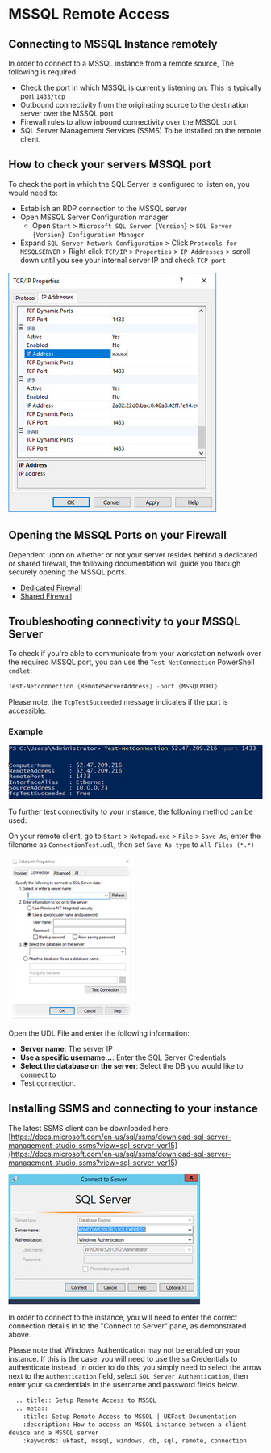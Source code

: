 # MSSQL Remote Access
## Connecting to MSSQL Instance remotely

In order to connect to a MSSQL instance from a remote source, The following is required:

- Check the port in which MSSQL is currently listening on. This is typically port `1433/tcp`
- Outbound connectivity from the originating source to the destination server over the MSSQL port
- Firewall rules to allow inbound connectivity over the MSSQL port
- SQL Server Management Services (SSMS) To be installed on the remote client.

## How to check your servers MSSQL port

To check the port in which the SQL Server is configured to listen on, you would need to:

* Establish an RDP connection to the MSSQL server
* Open MSSQL Server Configuration manager
  * Open `Start` > `Microsoft SQL Server {Version}` > `SQL Server {Version} Configuration Manager`
* Expand `SQL Server Network Configuration` > Click `Protocols for MSSQLSERVER` > Right click `TCP/IP` > `Properties` > `IP Addresses` > scroll down until you see your internal server IP and check `TCP port`

![Instance options](Images/mssql_remote/sql_configuration_manager.PNG)

## Opening the MSSQL Ports on your Firewall

Dependent upon on whether or not your server resides behind a dedicated or shared firewall, the following documentation will guide you through securely opening the MSSQL ports.

* [Dedicated Firewall](https://docs.ukfast.co.uk/network/firewalls/dedi_lockdown.html)
* [Shared Firewall](https://docs.ukfast.co.uk/network/firewalls/shared_lockdown.html)

## Troubleshooting connectivity to your MSSQL Server

To check if you're able to communicate from your workstation network over the required MSSQL port, you can use the `Test-NetConnection` PowerShell `cmdlet`:

```powershell
Test-Netconnection {RemoteServerAddress} -port {MSSQLPORT}
```

Please note, the `TcpTestSucceeded` message indicates if the port is accessible.

### Example

![Instance options](Images/mssql_remote/tnc.png)

To further test connectivity to your instance, the following method can be used:

On your remote client, go to `Start` > `Notepad.exe` > `File` > `Save As`, enter the filename as `ConnectionTest.udl`, then set `Save As type` to `All Files (*.*)`

![Instance options](Images/mssql_remote/udl_test.png)

Open the UDL File and enter the following information:

- **Server name**: The server IP
- **Use a specific username...**: Enter the SQL Server Credentials
- **Select the database on the server**: Select the DB you would like to connect to
- Test connection.

## Installing SSMS and connecting to your instance

The latest SSMS client can be downloaded here: [https://docs.microsoft.com/en-us/sql/ssms/download-sql-server-management-studio-ssms?view=sql-server-ver15](https://docs.microsoft.com/en-us/sql/ssms/download-sql-server-management-studio-ssms?view=sql-server-ver15)

![Instance options](Images/mssql_remote/ssms.png)

In order to connect to the instance, you will need to enter the correct connection details in to the "Connect to Server" pane, as demonstrated above.

Please note that Windows Authentication may not be enabled on your instance. If this is the case, you will need to use the `sa` Credentials to authenticate instead. In order to do this, you simply need to select the arrow next to the `Authentication` field, select `SQL Server Authentication`, then enter your `sa` credentials in the username and password fields below.

```eval_rst
  .. title:: Setup Remote Access to MSSQL
  .. meta::
    :title: Setup Remote Access to MSSQL | UKFast Documentation
    :description: How to access an MSSQL instance between a client device and a MSSQL server
    :keywords: ukfast, mssql, windows, db, sql, remote, connection
```
